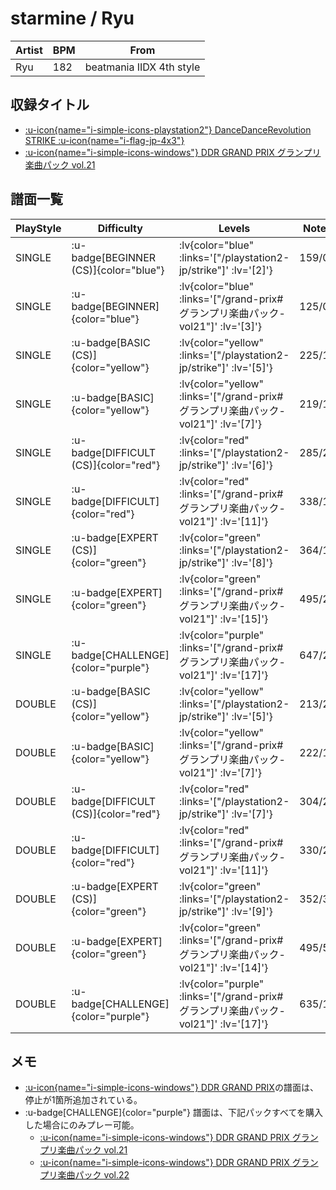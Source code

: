# starmine / Ryu

|Artist|BPM|From|
|------|---|----|
|Ryu|182|beatmania IIDX 4th style|

## 収録タイトル

- [ :u-icon{name="i-simple-icons-playstation2"} DanceDanceRevolution STRIKE :u-icon{name="i-flag-jp-4x3"} ](/playstation2-jp/strike)
- [ :u-icon{name="i-simple-icons-windows"} DDR GRAND PRIX グランプリ楽曲パック vol.21](/grand-prix#グランプリ楽曲パック-vol21)

## 譜面一覧

|PlayStyle|Difficulty|Levels|Notes|Movie|
|---------|----------|------|-----|-----|
|SINGLE| :u-badge[BEGINNER (CS)]{color="blue"} | :lv{color="blue" :links='["/playstation2-jp/strike"]' :lv='[2]'} |159/0||
|SINGLE| :u-badge[BEGINNER]{color="blue"} | :lv{color="blue" :links='["/grand-prix#グランプリ楽曲パック-vol21"]' :lv='[3]'} |125/0||
|SINGLE| :u-badge[BASIC (CS)]{color="yellow"} | :lv{color="yellow" :links='["/playstation2-jp/strike"]' :lv='[5]'} |225/16||
|SINGLE| :u-badge[BASIC]{color="yellow"} | :lv{color="yellow" :links='["/grand-prix#グランプリ楽曲パック-vol21"]' :lv='[7]'} |219/18||
|SINGLE| :u-badge[DIFFICULT (CS)]{color="red"} | :lv{color="red" :links='["/playstation2-jp/strike"]' :lv='[6]'} |285/28||
|SINGLE| :u-badge[DIFFICULT]{color="red"} | :lv{color="red" :links='["/grand-prix#グランプリ楽曲パック-vol21"]' :lv='[11]'} |338/15||
|SINGLE| :u-badge[EXPERT (CS)]{color="green"} | :lv{color="green" :links='["/playstation2-jp/strike"]' :lv='[8]'} |364/12||
|SINGLE| :u-badge[EXPERT]{color="green"} | :lv{color="green" :links='["/grand-prix#グランプリ楽曲パック-vol21"]' :lv='[15]'} |495/24||
|SINGLE| :u-badge[CHALLENGE]{color="purple"} | :lv{color="purple" :links='["/grand-prix#グランプリ楽曲パック-vol21"]' :lv='[17]'} |647/21||
|DOUBLE| :u-badge[BASIC (CS)]{color="yellow"} | :lv{color="yellow" :links='["/playstation2-jp/strike"]' :lv='[5]'} |213/26||
|DOUBLE| :u-badge[BASIC]{color="yellow"} | :lv{color="yellow" :links='["/grand-prix#グランプリ楽曲パック-vol21"]' :lv='[7]'} |222/19||
|DOUBLE| :u-badge[DIFFICULT (CS)]{color="red"} | :lv{color="red" :links='["/playstation2-jp/strike"]' :lv='[7]'} |304/2||
|DOUBLE| :u-badge[DIFFICULT]{color="red"} | :lv{color="red" :links='["/grand-prix#グランプリ楽曲パック-vol21"]' :lv='[11]'} |330/27||
|DOUBLE| :u-badge[EXPERT (CS)]{color="green"} | :lv{color="green" :links='["/playstation2-jp/strike"]' :lv='[9]'} |352/3||
|DOUBLE| :u-badge[EXPERT]{color="green"} | :lv{color="green" :links='["/grand-prix#グランプリ楽曲パック-vol21"]' :lv='[14]'} |495/5||
|DOUBLE| :u-badge[CHALLENGE]{color="purple"} | :lv{color="purple" :links='["/grand-prix#グランプリ楽曲パック-vol21"]' :lv='[17]'} |635/12||

## メモ

- [ :u-icon{name="i-simple-icons-windows"} DDR GRAND PRIX](/grand-prix)の譜面は、停止が1箇所追加されている。
- :u-badge[CHALLENGE]{color="purple"} 譜面は、下記パックすべてを購入した場合にのみプレー可能。
  - [ :u-icon{name="i-simple-icons-windows"} DDR GRAND PRIX グランプリ楽曲パック vol.21](/grand-prix#グランプリ楽曲パック-vol21)
  - [ :u-icon{name="i-simple-icons-windows"} DDR GRAND PRIX グランプリ楽曲パック vol.22](/grand-prix#グランプリ楽曲パック-vol22)
